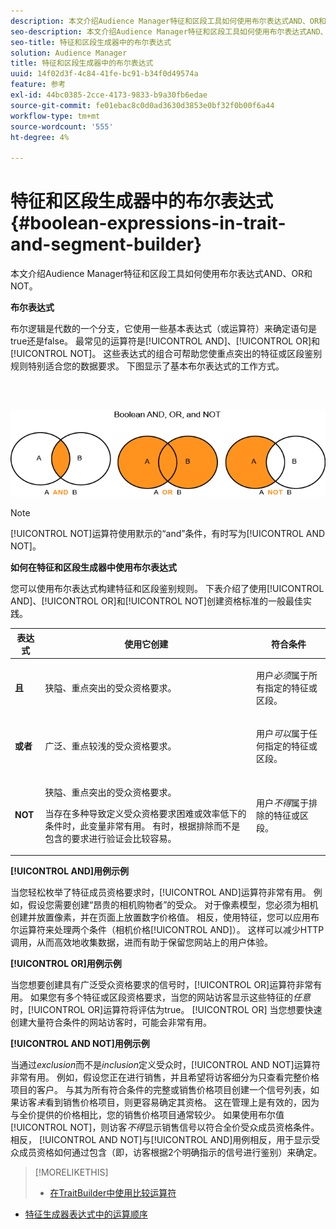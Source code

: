 ```yaml
---
description: 本文介绍Audience Manager特征和区段工具如何使用布尔表达式AND、OR和NOT。
seo-description: 本文介绍Audience Manager特征和区段工具如何使用布尔表达式AND、OR和NOT。
seo-title: 特征和区段生成器中的布尔表达式
solution: Audience Manager
title: 特征和区段生成器中的布尔表达式
uuid: 14f02d3f-4c84-41fe-bc91-b34f0d49574a
feature: 参考
exl-id: 44bc0385-2cce-4173-9833-b9a30fb6edae
source-git-commit: fe01ebac8c0d0ad3630d3853e0bf32f0b00f6a44
workflow-type: tm+mt
source-wordcount: '555'
ht-degree: 4%

---
```


# 特征和区段生成器中的布尔表达式{#boolean-expressions-in-trait-and-segment-builder}

本文介绍Audience Manager特征和区段工具如何使用布尔表达式AND、OR和NOT。

<!-- 

c_tb_boolean.xml

 -->

**布尔表达式**

布尔逻辑是代数的一个分支，它使用一些基本表达式（或运算符）来确定语句是true还是false。 最常见的运算符是[!UICONTROL AND]、[!UICONTROL OR]和[!UICONTROL NOT]。 这些表达式的组合可帮助您使重点突出的特征或区段鉴别规则特别适合您的数据要求。 下图显示了基本布尔表达式的工作方式。

<br> 

![](assets/BooleanOverview_small.png)

>[!NOTE]
>
>[!UICONTROL NOT]运算符使用默示的“and”条件，有时写为[!UICONTROL AND NOT]。

**如何在特征和区段生成器中使用布尔表达式**

您可以使用布尔表达式构建特征和区段鉴别规则。 下表介绍了使用[!UICONTROL AND]、[!UICONTROL OR]和[!UICONTROL NOT]创建资格标准的一般最佳实践。

<table id="table_C762872C98F54C4A86A2F1C840A86657"> 
 <thead> 
  <tr> 
   <th colname="col1" class="entry"> 表达式 </th> 
   <th colname="col2" class="entry"> 使用它创建 </th> 
   <th colname="col3" class="entry"> 符合条件 </th> 
  </tr>
 </thead>
 <tbody> 
  <tr> 
   <td colname="col1"> <p><b><span class="wintitle"> 且</span></b> </p> </td> 
   <td colname="col2"> <p>狭隘、重点突出的受众资格要求。 </p> </td> 
   <td colname="col3"> <p>用户<i>必须</i>属于所有指定的特征或区段。 </p> </td> 
  </tr> 
  <tr> 
   <td colname="col1"> <p><b><span class="wintitle"> 或者</span></b> </p> </td> 
   <td colname="col2"> <p>广泛、重点较浅的受众资格要求。 </p> </td> 
   <td colname="col3"> <p>用户<i>可以</i>属于任何指定的特征或区段。 </p> </td> 
  </tr> 
  <tr> 
   <td colname="col1"> <p><b><span class="wintitle"> NOT</span></b> </p> </td> 
   <td colname="col2"> <p>狭隘、重点突出的受众资格要求。 </p> <p>当存在多种导致定义受众资格要求困难或效率低下的条件时，此变量非常有用。 有时，根据排除而不是包含的要求进行验证会比较容易。 </p> </td> 
   <td colname="col3"> <p>用户<i>不得</i>属于排除的特征或区段。 </p> </td> 
  </tr> 
 </tbody> 
</table>

**[!UICONTROL AND]用例示例**

当您轻松枚举了特征成员资格要求时，[!UICONTROL AND]运算符非常有用。 例如，假设您需要创建“昂贵的相机购物者”的受众。 对于像素模型，您必须为相机创建并放置像素，并在页面上放置数字价格值。 相反，使用特征，您可以应用布尔运算符来处理两个条件（相机价格[!UICONTROL AND]）。 这样可以减少HTTP调用，从而高效地收集数据，进而有助于保留您网站上的用户体验。

**[!UICONTROL OR]用例示例**

当您想要创建具有广泛受众资格要求的信号时，[!UICONTROL OR]运算符非常有用。 如果您有多个特征或区段资格要求，当您的网站访客显示这些特征的&#x200B;*任意*&#x200B;时，[!UICONTROL OR]运算符将评估为true。 [!UICONTROL OR] 当您想要快速创建大量符合条件的网站访客时，可能会非常有用。

**[!UICONTROL AND NOT]用例示例**

当通过&#x200B;*exclusion*&#x200B;而不是&#x200B;*inclusion*&#x200B;定义受众时，[!UICONTROL AND NOT]运算符非常有用。 例如，假设您正在进行销售，并且希望将访客细分为只查看完整价格项目的客户。 与其为所有符合条件的完整或销售价格项目创建一个信号列表，如果访客&#x200B;*未*&#x200B;看到销售价格项目，则更容易确定其资格。 这在管理上是有效的，因为与全价提供的价格相比，您的销售价格项目通常较少。 如果使用布尔值[!UICONTROL NOT]，则访客&#x200B;*不得*&#x200B;显示销售信号以符合全价受众成员资格条件。 相反， [!UICONTROL AND NOT]与[!UICONTROL AND]用例相反，用于显示受众成员资格如何通过包含（即，访客根据2个明确指示的信号进行鉴别）来确定。

>[!MORELIKETHIS]
>
>* [在TraitBuilder中使用比较运算符](../features/traits/trait-comparison-operators.md)
* [特征生成器表达式中的运算顺序](../features/traits/trait-operator-precedence.md)

